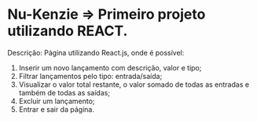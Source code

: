 # Nu-Kenzie => Primeiro projeto utilizando REACT.

Descrição: Página utilizando React.js, onde é possível:
  1. Inserir um novo lançamento com descrição, valor e tipo;
  2. Filtrar lançamentos pelo tipo: entrada/saída;
  3. Visualizar o valor total restante, o valor somado de todas as entradas e também de todas as saídas;
  4. Excluir um lançamento;
  5. Entrar e sair da página.

